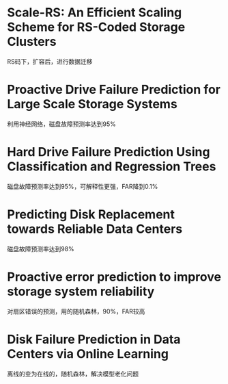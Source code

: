 # Scale-RS: An Efficient Scaling Scheme for RS-Coded Storage Clusters

RS码下，扩容后，进行数据迁移

# Proactive Drive Failure Prediction for Large Scale Storage Systems

利用神经网络，磁盘故障预测率达到95%

# Hard Drive Failure Prediction Using Classification and Regression Trees

磁盘故障预测率达到95%，可解释性更强，FAR降到0.1%

# Predicting Disk Replacement towards Reliable Data Centers

磁盘故障预测率达到98%

# Proactive error prediction to improve storage system reliability
对扇区错误的预测，用的随机森林，90%，FAR较高

# Disk Failure Prediction in Data Centers via Online Learning

离线的变为在线的，随机森林，解决模型老化问题


